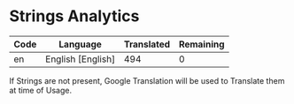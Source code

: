 # Strings Analytics


| Code | Language | Translated | Remaining |
|----|-------|-------|---|
| en | English [English] | 494 | 0 |


If Strings are not present, Google Translation will be used to Translate them at time of Usage.
